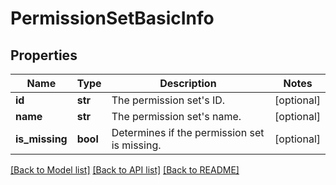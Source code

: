 # PermissionSetBasicInfo

## Properties
Name | Type | Description | Notes
------------ | ------------- | ------------- | -------------
**id** | **str** | The permission set&#x27;s ID. | [optional] 
**name** | **str** | The permission set&#x27;s name. | [optional] 
**is_missing** | **bool** | Determines if the permission set is missing. | [optional] 

[[Back to Model list]](../README.md#documentation-for-models) [[Back to API list]](../README.md#documentation-for-api-endpoints) [[Back to README]](../README.md)


